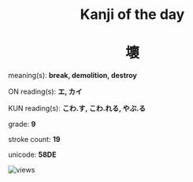 <h1 align="center">Kanji of the day</h1>
<h1 align="center">壞</h1>
<p align="left">meaning(s): <b>break, demolition, destroy</b></p>
<p align="left">ON reading(s): <b>エ, カイ</b></p>
<p align="left">KUN reading(s): <b>こわ.す, こわ.れる, やぶ.る</b></p>
<p align="left">grade: <b>9</b></p>
<p align="left">stroke count: <b>19</b></p>
<p align="left">unicode: <b>58DE</b></p>
<p align="left"><img src="https://komarev.com/ghpvc/?username=tristanwagner-kanjioftheday&label=Views&color=0e75b6&style=flat" alt="views"/></p>
